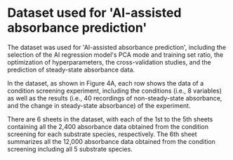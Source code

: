 # Dataset used for 'AI-assisted absorbance prediction'
The dataset was used for 'AI-assisted absorbance prediction', including the selection of the AI regression model's PCA mode and training set ratio, the optimization of hyperparameters, the cross-validation studies, and the prediction of steady-state absorbance data.

In the dataset, as shown in Figure 4A, each row shows the data of a condition screening experiment, including the conditions (i.e., 8 variables) as well as the results
(i.e., 40 recordings of non-steady-state absorbance, and the change in steady-state absorbance) of the experiment.

There are 6 sheets in the dataset, with each of the 1st to the 5th sheets containing all the 2,400 absorbance data obtained from the condition screening for each substrate species, respectively. The 6th sheet summarizes all the 12,000 absorbance data obtained from the condition screening including all 5 substrate species.
